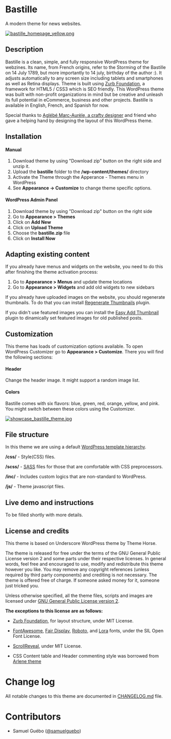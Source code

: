 # Bastille
A modern theme for news websites.

[![bastille_homepage_yellow.png](https://s6.postimg.org/dhc5anyzl/bastille_homepage_yellow.png)](https://postimg.org/image/3wsins9nh/)

## Description
Bastille is a clean, simple, and fully responsive WordPress theme for webzines. Its name, from French origins, refer to the Storming of the Bastille on 14 July 1789, but more importantly to 14 july, birthday of the author :). 
It adjusts automatically to any screen size including tablets and smartphones as well as Retina displays. Theme is built using [Zurb Foundation](https://github.com/zurb/foundation-sites), a  framework for HTML5 / CSS3 which is SEO friendly. This WordPress theme was built with non-profit organizations in mind but be creative and unleash its full potential in eCommerce, business and other projects. Bastille is available in English, French, and Spanish for now.

Special thanks to [Aglébé Marc-Aurèle, a crafty designer](https://www.behance.net/iznogoud) and friend who gave a helping hand by designing the layout of this WordPress theme.

## Installation

#### Manual

1. Download theme by using "Download zip" button on the right side and unzip it.
2. Upload the **bastille** folder to the **/wp-content/themes/** directory
3. Activate the Theme through the Apperance - Themes menu in WordPress
4. See **Appearance -> Customize**  to change theme specific options.
 
#### WordPress Admin Panel

1. Download theme by using "Download zip" button on the right side
2. Go to **Appearance > Themes**
3. Click on **Add New**
4. Click on **Upload Theme**
5. Choose the **bastille.zip** file
6. Click on **Install Now**


## Adapting existing content
If you already have menus and widgets on the website, you need to do this after finishing the theme activation process:

1. Go to **Appearance > Menus** and update theme locations
2. Go to **Appearance > Widgets** and add old widgets to new sidebars

If you already have uploaded images on the website, you should regenerate thumbnails. To do that you can install [Regenerate Thumbnails](http://wordpress.org/plugins/regenerate-thumbnails/) plugin.

If you didn't use featured images you can install the [Easy Add Thumbnail](http://wordpress.org/plugins/easy-add-thumbnail/) plugin to dinamically set featured images for old published posts.


## Customization

This theme has loads of customization options available. To open WordPress Customizer go to **Appearance > Customize**. There you will find the following sections:
#### Header
Change the header image. It might support a random image list.

#### Colors
 Bastille comes with six flavors: blue, green, red, orange, yellow, and pink. You might switch between these colors using the Customizer.
 
 [![showcase_bastille_theme.jpg](https://s6.postimg.org/faf1yzk69/showcase_bastille_theme.jpg)](https://postimg.org/image/xd84q7g0t/)

## File structure
In this theme we are using a default [WordPress template hierarchy](http://codex.wordpress.org/Template_Hierarchy).

**/css/** - Style(CSS) files.

**/scss/** - [SASS](http://sass-lang.com) files for those that are comfortable with CSS preprocessors.

**/inc/** - Includes custom logics that are non-standard to WordPress.

**/js/** - Theme javascript files.


## Live demo and instructions
To be filled shortly with more details.

## License and credits

This theme is based on Underscore WordPress theme by Theme Horse.

The theme is released for free under the terms of the GNU General Public License version 2
and some parts under their respective licenses.
In general words, feel free and encouraged to use, modify and redistribute this theme however you like.
You may remove any copyright references (unless required by third party components) and crediting is not necessary.
The theme is offered free of charge. If someone asked money for it, someone just tricked you.

Unless otherwise specified, all the theme files, scripts and images are licensed under [GNU General Public License version 2](http://github.com/samuelguebo/bastille/LICENSE).

**The exceptions to this license are as follows:**

- [Zurb Foundation](https://github.com/zurb/foundation-sites), for layout structure, under MIT License.

- [FontAwesome](https://github.com/FortAwesome/Font-Awesome), [Fair Display](https://www.fontsquirrel.com/fonts/playfair-display), [Roboto](https://fonts.google.com/specimen/Roboto), and [Lora](https://www.fontsquirrel.com/fonts/lora) fonts,  under the SIL Open Font License.
- [ScrollReveal](https://github.com/jlmakes/scrollreveal), under MIT License.
- CSS Content table and Header commenting style was borrowed from [Arlene theme](https://github.com/samuelguebo/arlene)


# Change log
All notable changes to this theme are documented in [CHANGELOG.md](https://github.com/samuelguebo/bastille/blob/master/CHANGELOG.md) file.

# Contributors
 * Samuel Gu&eacute;bo ([@samuelguebo](http://twitter.com/samuelguebo))